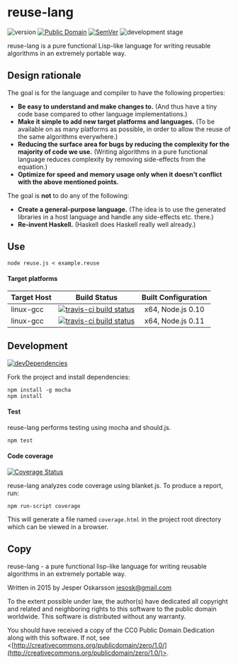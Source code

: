 # reuse-lang
![version](http://img.shields.io/badge/version-0.1.0-blue.svg) [![Public Domain](http://img.shields.io/badge/public%20domain%3F-yes-blue.svg)](http://creativecommons.org/publicdomain/zero/1.0/) [![SemVer](http://img.shields.io/badge/SemVer-2.0.0-blue.svg)](http://semver.org/spec/v2.0.0.html) ![development stage](http://img.shields.io/badge/development%20stage-alpha-orange.svg)

reuse-lang is a pure functional Lisp-like language for writing reusable algorithms in an extremely portable way.

## Design rationale

The goal is for the language and compiler to have the following properties:
- **Be easy to understand and make changes to.** (And thus have a tiny code base compared to other language implementations.)
- **Make it simple to add new target platforms and languages.** (To be available on as many platforms as possible, in order to allow the reuse of the same algorithms everywhere.)
- **Reducing the surface area for bugs by reducing the complexity for the majority of code we use.** (Writing algorithms in a pure functional language reduces complexity by removing side-effects from the equation.)
- **Optimize for speed and memory usage only when it doesn't conflict with the above mentioned points.**

The goal is **not** to do any of the following:
- **Create a general-purpose language.** (The idea is to use the generated libraries in a host language and handle any side-effects etc. there.)
- **Re-invent Haskell.** (Haskell does Haskell really well already.)

## Use
```
node reuse.js < example.reuse
```

#### Target platforms
| Target Host   | Build Status | Built Configuration |
| :------------ | :----------: | :------------------: |
| linux-gcc | [![travis-ci build status](https://travis-ci.org/redien/reuse-lang.svg?branch=master)](https://travis-ci.org/redien/reuse-lang) | x64, Node.js 0.10 |
| linux-gcc | [![travis-ci build status](https://travis-ci.org/redien/reuse-lang.svg?branch=master)](https://travis-ci.org/redien/reuse-lang) | x64, Node.js 0.11 |

## Development
[![devDependencies](https://david-dm.org/redien/reuse-lang/dev-status.svg)](https://david-dm.org/redien/reuse-lang#info=devDependencies)

Fork the project and install dependencies:
```
npm install -g mocha
npm install
```

#### Test
reuse-lang performs testing using mocha and should.js.

```
npm test
```

#### Code coverage
[![Coverage Status](https://img.shields.io/coveralls/redien/reuse-lang.svg)](https://coveralls.io/r/redien/reuse-lang?branch=master)

reuse-lang analyzes code coverage using blanket.js. To produce a report, run:
```
npm run-script coverage
```

This will generate a file named `coverage.html` in the project root directory which can be viewed in a browser.

## Copy

reuse-lang - a pure functional lisp-like language for writing reusable algorithms in an extremely portable way.

Written in 2015 by Jesper Oskarsson jesosk@gmail.com

To the extent possible under law, the author(s) have dedicated all copyright
and related and neighboring rights to this software to the public domain worldwide.
This software is distributed without any warranty.

You should have received a copy of the CC0 Public Domain Dedication along with this software.
If not, see <[http://creativecommons.org/publicdomain/zero/1.0/](http://creativecommons.org/publicdomain/zero/1.0/)>.
